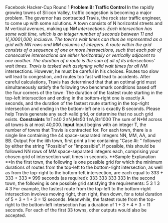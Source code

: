 Facebook Hacker-Cup Round 1
**Problem B: Traffic Control**
In the rapidly growing towns of Silicon Valley, traffic congestion is becoming a major problem. The governor has contracted Travis, the rock star traffic engineer, to come up with some solutions.
A town consists of N horizontal streets and M vertical avenues, making up N*M intersections. Each intersection has some wait time, which is an integer number of seconds between 11 and 1{,}0001,000, inclusive. The town's wait times can thus be represented as a grid with NN rows and MM columns of integers.
A route within the grid consists of a sequence of one or more intersections, such that each pair of consecutive intersections are either horizontally or vertically adjacent to one another. The duration of a route is the sum of all of its intersections' wait times.
Travis is tasked with assigning valid wait times for all N*M intersections. However, he must be careful in his choices. Routes too slow will lead to congestion, and routes too fast will lead to accidents. After careful calculations, Travis has determined that that an optimal grid must simultaneously satisfy the following two benchmark conditions based off the four corners of the town:
The duration of the fastest route starting in the top-left intersection and ending in the bottom-right one is exactly A seconds, and
the duration of the fastest route starting in the top-right intersection and ending in the bottom-left one is exactly B seconds.
Please help Travis generate any such valid grid, or determine that no such grid exists.
**Constraints**
1≤T≤40
2≤N,M≤50
1≤A,B≤1000
The sum of N*M across all towns is at most 40,000.
**Input**
Input begins with an integer T, the number of towns that Travis is contracted for. For each town, there is a single line containing the 44 space-separated integers NN, MM, AA, and BB.
Output
For the iith town, first print a line containing "Case #i: " followed by either the string "Possible" or "Impossible". If possible, this should be followed NN rows of MM space-separated integers each, comprising your chosen grid of intersection wait times in seconds.
**Sample Explanation
**In the first town, the following is one possible grid for which the minimum durations of routes from the top-left to the bottom-right intersection, as well as from the top-right to the bottom-left intersection, are each equal to 333 + 333 + 333 = 999 seconds (as required):
  333 333
  333 333
In the second town, the following is one possible grid satisfying the requirements:
  5 3 1
  3 4 3
For example, the fastest route from the top-left to the bottom-right intersection involves moving right, then right, then down, for a total duration of 5 + 3 + 1 + 3 = 12 seconds. Meanwhile, the fastest route from the top-right to the bottom-left intersection has a duration of 1 + 3 + 4 + 3 = 11 seconds.
For each of the first 33 towns, other outputs would also be accepted.
